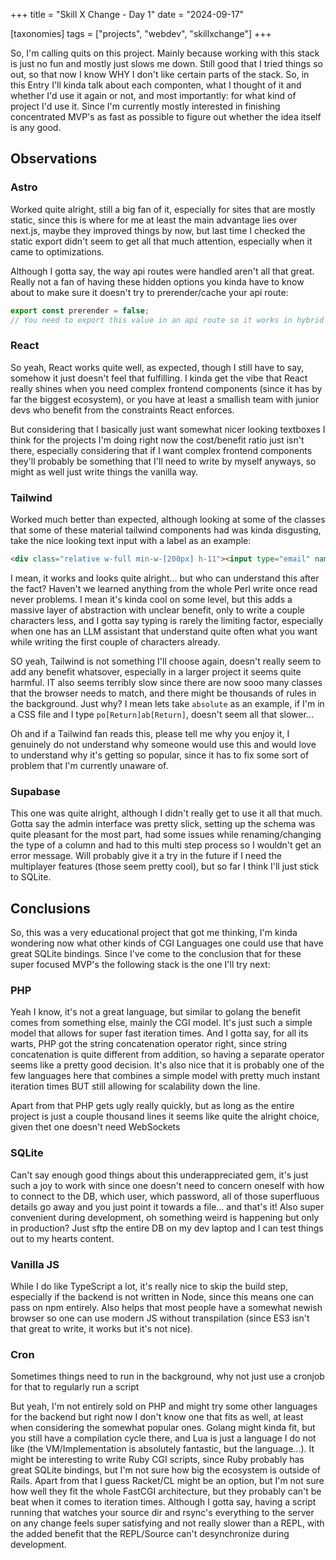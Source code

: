 +++
title = "Skill X Change - Day 1"
date = "2024-09-17"

[taxonomies]
tags = ["projects", "webdev", "skillxchange"]
+++

So, I'm calling quits on this project. Mainly because working with
this stack is just no fun and mostly just slows me down. Still good
that I tried things so out, so that now I know WHY I don't like certain
parts of the stack. So, in this Entry I'll kinda talk about each componten,
what I thought of it and whether I'd use it again or not, and most importantly:
for what kind of project I'd use it. Since I'm currently mostly interested in
finishing concentrated MVP's as fast as possible to figure out whether the idea
itself is any good.

## Observations

### Astro
Worked quite alright, still a big fan of it, especially for sites that are mostly static,
since this is where for me at least the main advantage lies over next.js, maybe they
improved things by now, but last time I checked the static export didn't seem to get
all that much attention, especially when it came to optimizations.

Although I gotta say, the way api routes were handled aren't all that great.
Really not a fan of having these hidden options you kinda have to know about
to make sure it doesn't try to prerender/cache your api route:

```javascript
export const prerender = false;
// You need to export this value in an api route so it works in hybrid mode... not a fan
```

### React
So yeah, React works quite well, as expected, though I still have to say, somehow it just
doesn't feel that fulfilling.  I kinda get the vibe that React really shines when you need
complex frontend components (since it has by far the biggest ecosystem), or you have at least
a smallish team with junior devs who benefit from the constraints React enforces.

But considering that I basically just want somewhat nicer looking textboxes I think for
the projects I'm doing right now the cost/benefit ratio just isn't there, especially
considering that if I want complex frontend components they'll probably be something
that I'll need to write by myself anyways, so might as well just write things the
vanilla way.

### Tailwind
Worked much better than expected, although looking at some of the classes that
some of these material tailwind components had was kinda disgusting, take the
nice looking text input with a label as an example:

```html
<div class="relative w-full min-w-[200px] h-11"><input type="email" name="email" class="peer w-full h-full bg-transparent text-blue-gray-700 font-sans font-normal outline outline-0 focus:outline-0 disabled:bg-blue-gray-50 disabled:border-0 disabled:cursor-not-allowed transition-all placeholder-shown:border placeholder-shown:border-blue-gray-200 placeholder-shown:border-t-blue-gray-200 border focus:border-2 border-t-transparent focus:border-t-transparent placeholder:opacity-0 focus:placeholder:opacity-100 text-sm px-3 py-3 rounded-md border-blue-gray-200 focus:border-blue-500 !w-full" placeholder=" "><label class="flex w-full h-full select-none pointer-events-none absolute left-0 font-normal !overflow-visible truncate peer-placeholder-shown:text-blue-gray-500 leading-tight peer-focus:leading-tight peer-disabled:text-transparent peer-disabled:peer-placeholder-shown:text-blue-gray-500 transition-all -top-1.5 peer-placeholder-shown:text-sm text-[11px] peer-focus:text-[11px] before:content[' '] before:block before:box-border before:w-2.5 before:h-1.5 before:mt-[6.5px] before:mr-1 peer-placeholder-shown:before:border-transparent before:rounded-tl-md before:border-t peer-focus:before:border-t-2 before:border-l peer-focus:before:border-l-2 before:pointer-events-none before:transition-all peer-disabled:before:border-transparent after:content[' '] after:block after:flex-grow after:box-border after:w-2.5 after:h-1.5 after:mt-[6.5px] after:ml-1 peer-placeholder-shown:after:border-transparent after:rounded-tr-md after:border-t peer-focus:after:border-t-2 after:border-r peer-focus:after:border-r-2 after:pointer-events-none after:transition-all peer-disabled:after:border-transparent peer-placeholder-shown:leading-[4.1] text-blue-gray-400 peer-focus:text-blue-500 before:border-blue-gray-200 peer-focus:before:!border-blue-500 after:border-blue-gray-200 peer-focus:after:!border-blue-500">E-Mail </label></div>
```

I mean, it works and looks quite alright... but who can understand this after the fact? Haven't we learned anything from the whole Perl write once read never problems. I mean it's kinda cool on some level, but this adds a massive layer of abstraction with unclear benefit, only to write a couple characters less, and I gotta say typing is rarely the limiting factor, especially when one has an LLM assistant that understand quite often
what you want while writing the first couple of characters already.

SO yeah, Tailwind is not something I'll choose again, doesn't really seem to add any benefit whatsover, especially in a larger project it seems quite harmful. IT also seems terribly slow since there are now sooo many classes that the browser needs to match, and there might be thousands of rules in the background. Just why? I mean lets take `absolute` as an example, if I'm in a CSS file and I type `po[Return]ab[Return]`, doesn't seem all that slower...

Oh and if a Tailwind fan reads this, please tell me why you enjoy it, I genuinely do not understand why someone would use this and would love to
understand why it's getting so popular, since it has to fix some sort of problem that I'm currently unaware of.

### Supabase
This one was quite alright, although I didn't really get to use it all that much. Gotta say the admin interface was pretty slick, setting up the schema was quite pleasant for the most part, had some issues while renaming/changing the type of a column and had to this multi step process so I wouldn't get an error message. Will probably give it a try in the future if I need the multiplayer features (those seem pretty cool), but so far I think I'll just stick to SQLite.

## Conclusions
So, this was a very educational project that got me thinking, I'm kinda wondering now what other kinds of CGI Languages one could use that have
great SQLite bindings. Since I've come to the conclusion that for these super focused MVP's the following stack is the one I'll try next:

### PHP
Yeah I know, it's not a great language, but similar to golang the benefit comes from something else, mainly the CGI model. It's just such a simple
model that allows for super fast iteration times.  And I gotta say, for all its warts, PHP got the string concatenation operator right, since string concatenation is quite different from addition, so having a separate operator seems like a pretty good decision. It's also nice that it is probably
one of the few languages here that combines a simple model with pretty much instant iteration times BUT still allowing for scalability down the line.

Apart from that PHP gets ugly really quickly, but as long as the entire project is just a couple thousand lines it seems like quite the alright choice, given thet one doesn't need WebSockets

### SQLite
Can't say enough good things about this underappreciated gem, it's just such a joy to work with since one doesn't need to concern oneself with how
to connect to the DB, which user, which password, all of those superfluous details go away and you just point it towards a file... and that's it!
Also super convenient during development, oh something weird is happening but only in production? Just sftp the entire DB on my dev laptop and I can
test things out to my hearts content.

### Vanilla JS
While I do like TypeScript a lot, it's really nice to skip the build step, especially if the backend is not written in Node, since this means one
can pass on npm entirely. Also helps that most people have a somewhat newish browser so one can use modern JS without transpilation (since ES3 isn't that great to write, it works but it's not nice).

### Cron
Sometimes things need to run in the background, why not just use a cronjob for that to regularly run a script


But yeah, I'm not entirely sold on PHP and might try some other languages for the backend but right now I don't know one that fits as well, at
least when considering the somewhat popular ones. Golang might kinda fit, but you still have a compilation cycle there, and Lua is just a language I do not like (the VM/Implementation is absolutely fantastic, but the language...). It might be interesting to write Ruby CGI scripts, since Ruby probably has great SQLite bindings, but I'm not sure how big the ecosystem is outside of Rails.  Apart from that I guess Racket/CL might be an option, but I'm not sure how well they fit the whole FastCGI architecture, but they probably can't be beat when it comes to iteration times. Although I gotta say, having a script running that watches your source dir and rsync's everything to the server on any change feels super satisfying and not really slower than a REPL, with the added benefit that the REPL/Source can't desynchronize during development.